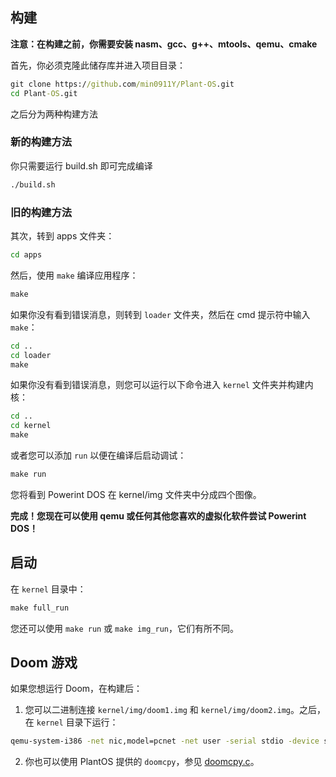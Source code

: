 ## 构建

**注意：在构建之前，你需要安装 nasm、gcc、g++、mtools、qemu、cmake**

首先，你必须克隆此储存库并进入项目目录：

```cmd
git clone https://github.com/min0911Y/Plant-OS.git
cd Plant-OS.git
```

之后分为两种构建方法

### 新的构建方法

你只需要运行 build.sh 即可完成编译

```sh
./build.sh
```

### 旧的构建方法

其次，转到 apps 文件夹：

```cmd
cd apps
```

然后，使用 `make` 编译应用程序：

```cmd
make
```

如果你没有看到错误消息，则转到 `loader` 文件夹，然后在 cmd 提示符中输入 `make`：

```cmd
cd ..
cd loader
make
```

如果你没有看到错误消息，则您可以运行以下命令进入 `kernel` 文件夹并构建内核：

```cmd
cd ..
cd kernel
make
```

或者您可以添加 `run` 以便在编译后启动调试：

```cmd
make run
```

您将看到 Powerint DOS 在 kernel/img 文件夹中分成四个图像。

**完成！您现在可以使用 qemu 或任何其他您喜欢的虚拟化软件尝试 Powerint DOS！**

## 启动

在 `kernel` 目录中：

```cmd
make full_run
```

您还可以使用 `make run` 或 `make img_run`，它们有所不同。

## Doom 游戏

如果您想运行 Doom，在构建后：

1. 您可以二进制连接 `kernel/img/doom1.img` 和 `kernel/img/doom2.img`。之后，在 `kernel` 目录下运行：

```cmd
qemu-system-i386 -net nic,model=pcnet -net user -serial stdio -device sb16 -device floppy -fda ./img/Powerint_DOS_386.img -drive id=disk,file=disk.img,if=none -device ahci,id=ahci -device ide-hd,drive=disk,bus=ahci.0 -hdb <YOUR-DOOM-HARD-DISK-FILE-NAME> -boot a -m 512 -enable-kvm
```

2. 你也可以使用 PlantOS 提供的 `doomcpy`，参见 [doomcpy.c](apps/doomcpy/doomcpy.c)。
